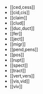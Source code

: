 - [[ced,cess]]
- [[cid,cis]]
- [[claim]]
- [[clud]]
- [[duc,duct]]
- [[fer]]
- [[ject]]
- [[migr]]
- [[pend,pens]]
- [[pos]]
- [[rupt]]
- [[spect]]
- [[tract]]
- [[vert,vers]]
- [[vis,vid]]
- [[viv]]


